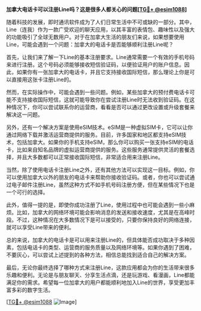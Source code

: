 **加拿大电话卡可以注册Line吗？这是很多人都关心的问题[[TG💪+ @esim1088](https://t.me/s/esim1088)]**

随着科技的发展，即时通讯软件成为了人们日常生活中不可或缺的一部分。其中，Line（连我）作为一款广受欢迎的聊天应用，以其丰富的表情包、趣味性以及强大的功能吸引了全球无数用户。对于在加拿大生活的朋友们来说，如果想要使用Line，可能会遇到一个问题：加拿大的电话卡是否能够顺利注册Line呢？

首先，让我们来了解一下Line的基本注册要求。Line通常需要一个有效的手机号码来进行注册。这个号码必须能够接收短信验证码，以便验证用户的账户信息。因此，如果你有一张加拿大的电话卡，并且它支持接收国际短信，那么理论上你是可以直接用这张卡注册Line的。

然而，在实际操作中，可能会遇到一些问题。例如，某些加拿大的预付费电话卡可能不支持接收国际短信，这就可能导致你在尝试注册Line时无法收到验证码。在这种情况下，你可以尝试联系你的运营商，看看是否可以通过更改设置或升级套餐来解决这一问题。

另外，还有一个解决方案是使用eSIM技术。eSIM是一种虚拟SIM卡，它可以让你通过网络下载并激活运营商提供的服务。目前，许多国家和地区都支持eSIM技术，包括加拿大。如果你的手机支持eSIM，那么你可以购买一张支持eSIM的电话卡，比如来自知名品牌的虚拟运营商提供的服务。这些服务通常提供灵活的套餐选择，并且大多数都可以正常接收国际短信，非常适合用来注册Line。

当然，除了使用电话卡注册Line之外，还有其他方法可以实现这一目标。例如，你可以使用加拿大以外的朋友的电话卡来帮助你接收验证码。或者，你也可以尝试通过电子邮件注册Line，虽然这种方式不如手机号码注册方便，但在某些情况下也是一个可行的选择。

此外，值得一提的是，即使你成功注册了Line，使用过程中也可能会遇到一些小麻烦。比如，加拿大的网络环境可能会影响消息的发送和接收速度，尤其是在高峰时段。不过，这种情况在大多数情况下是可以接受的，只要你保持良好的网络连接，就可以享受Line带来的便利。

总的来说，加拿大的电话卡是可以用来注册Line的，但具体能否成功取决于多种因素，包括电话卡的类型、运营商的服务质量以及网络环境等。如果你遇到了困难，不要灰心，可以尝试上述提到的各种方法，相信总能找到适合自己的解决方案。

最后，无论你最终选择了哪种方式来注册Line，这款应用都会为你的生活带来很多乐趣和便利。无论是与朋友聊天、分享生活点滴，还是玩游戏、看漫画，Line都能满足你的需求。希望每一位加拿大的用户都能顺利地加入Line的世界，享受更加丰富多彩的数字生活。

[[TG💪+ @esim1088](https://t.me/s/esim1088) ![Image](https://i.postimg.cc/4NQfJmqS/Snipaste-2025-05-13-00-14-12.png)]